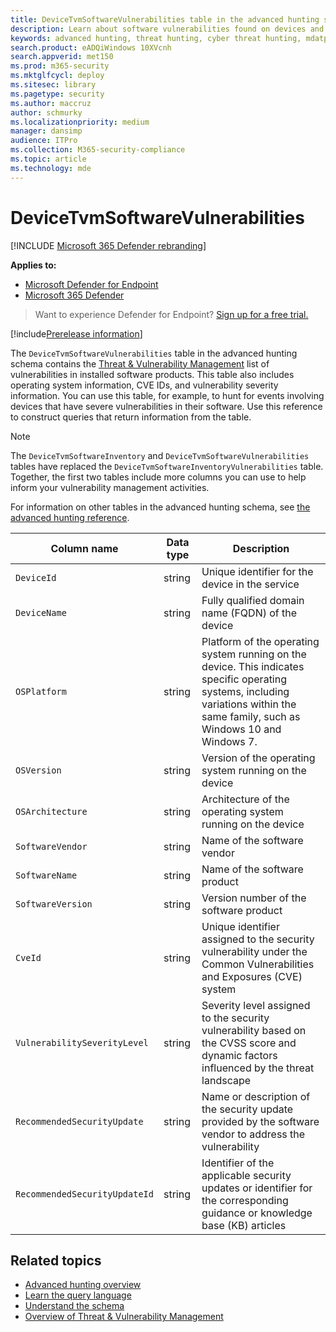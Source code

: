 ```yaml
---
title: DeviceTvmSoftwareVulnerabilities table in the advanced hunting schema
description: Learn about software vulnerabilities found on devices and the list of available security updates that address each vulnerability in the DeviceTvmSoftwareVulnerabilities table of the advanced hunting schema.
keywords: advanced hunting, threat hunting, cyber threat hunting, mdatp, microsoft defender atp, wdatp search, query, telemetry, schema reference, kusto, table, column, data type, description, threat & vulnerability management, TVM, device management, software, inventory, vulnerabilities, CVE ID, OS DeviceTvmSoftwareInventoryVulnerabilities
search.product: eADQiWindows 10XVcnh
search.appverid: met150
ms.prod: m365-security
ms.mktglfcycl: deploy
ms.sitesec: library
ms.pagetype: security
ms.author: maccruz
author: schmurky
ms.localizationpriority: medium
manager: dansimp
audience: ITPro
ms.collection: M365-security-compliance
ms.topic: article
ms.technology: mde
---
```


# DeviceTvmSoftwareVulnerabilities

[!INCLUDE [Microsoft 365 Defender rebranding](../../includes/microsoft-defender.md)]

**Applies to:**
- [Microsoft Defender for Endpoint](https://go.microsoft.com/fwlink/p/?linkid=2154037)
- [Microsoft 365 Defender](https://go.microsoft.com/fwlink/?linkid=2118804)

>Want to experience Defender for Endpoint? [Sign up for a free trial.](https://www.microsoft.com/WindowsForBusiness/windows-atp?ocid=docs-wdatp-advancedhuntingref-abovefoldlink)

[!include[Prerelease information](../../includes/prerelease.md)]

The `DeviceTvmSoftwareVulnerabilities` table in the advanced hunting schema contains the [Threat & Vulnerability Management](next-gen-threat-and-vuln-mgt.md) list of vulnerabilities in installed software products. This table also includes operating system information, CVE IDs, and vulnerability severity information. You can use this table, for example, to hunt for events involving devices that have severe vulnerabilities in their software. Use this reference to construct queries that return information from the table.

>[!NOTE]
>The `DeviceTvmSoftwareInventory` and `DeviceTvmSoftwareVulnerabilities` tables have replaced the `DeviceTvmSoftwareInventoryVulnerabilities` table. Together, the first two tables include more columns you can use to help inform your vulnerability management activities.

For information on other tables in the advanced hunting schema, see [the advanced hunting reference](advanced-hunting-reference.md).

| Column name | Data type | Description |
|-------------|-----------|-------------|
| `DeviceId` | string | Unique identifier for the device in the service |
| `DeviceName` | string | Fully qualified domain name (FQDN) of the device |
| `OSPlatform` | string | Platform of the operating system running on the device. This indicates specific operating systems, including variations within the same family, such as Windows 10 and Windows 7. |
| `OSVersion` | string | Version of the operating system running on the device |
| `OSArchitecture` | string | Architecture of the operating system running on the device |
| `SoftwareVendor` | string | Name of the software vendor |
| `SoftwareName` | string | Name of the software product |
| `SoftwareVersion` | string | Version number of the software product |
| `CveId` | string | Unique identifier assigned to the security vulnerability under the Common Vulnerabilities and Exposures (CVE) system |
| `VulnerabilitySeverityLevel` | string | Severity level assigned to the security vulnerability based on the CVSS score and dynamic factors influenced by the threat landscape |
| `RecommendedSecurityUpdate` | string | Name or description of the security update provided by the software vendor to address the vulnerability |
| `RecommendedSecurityUpdateId` | string | Identifier of the applicable security updates or identifier for the corresponding guidance or knowledge base (KB) articles |



## Related topics

- [Advanced hunting overview](advanced-hunting-overview.md)
- [Learn the query language](advanced-hunting-query-language.md)
- [Understand the schema](advanced-hunting-schema-reference.md)
- [Overview of Threat & Vulnerability Management](next-gen-threat-and-vuln-mgt.md)
